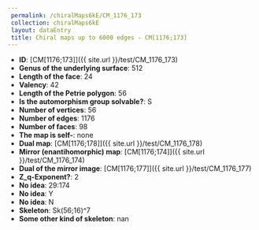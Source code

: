```yaml
--- 
 permalink: /chiralMaps6kE/CM_1176_173 
 collection: chiralMaps6kE
 layout: dataEntry
 title: Chiral maps up to 6000 edges - CM[1176;173]
---
```


- **ID**: [CM[1176;173]]({{ site.url }}/test/CM_1176_173)
- **Genus of the underlying surface**: 512
- **Length of the face**: 24
- **Valency**: 42
- **Length of the Petrie polygon**: 56
- **Is the automorphism group solvable?**: S
- **Number of vertices**: 56
- **Number of edges**: 1176
- **Number of faces**: 98
- **The map is self-**: none
- **Dual map**: [CM[1176;178]]({{ site.url }}/test/CM_1176_178)
- **Mirror (enantihomorphic) map**: [CM[1176;174]]({{ site.url }}/test/CM_1176_174)
- **Dual of the mirror image**: [CM[1176;177]]({{ site.url }}/test/CM_1176_177)
- **Z_q-Exponent?**: 2
- **No idea**:  29:174
- **No idea**: Y
- **No idea**: N
- **Skeleton**: Sk(56;16)^7
- **Some other kind of skeleton**: nan
